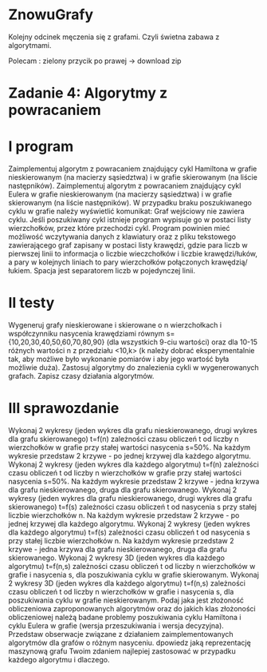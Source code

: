 # ZnowuGrafy

Kolejny odcinek męczenia się z grafami. Czyli świetna zabawa z algorytmami.

Polecam : zielony przycik po prawej -> download zip

# Zadanie 4: Algorytmy z powracaniem
# I program  
Zaimplementuj algorytm z powracaniem znajdujący cykl Hamiltona w grafie nieskierowanym (na macierzy sąsiedztwa) i w grafie skierowanym (na liście następników).
Zaimplementuj algorytm z powracaniem znajdujący cykl Eulera w grafie nieskierowanym (na macierzy sąsiedztwa) i w grafie skierowanym (na liście następników).
W przypadku braku poszukiwanego cyklu w grafie należy wyświetlić komunikat: Graf wejściowy nie zawiera cyklu.
Jeśli poszukiwany cykl istnieje program wypisuje go w postaci listy wierzchołków, przez które przechodzi cykl.
Program powinien mieć możliwość wczytywania danych z klawiatury oraz z pliku tekstowego zawierającego graf zapisany w postaci listy krawędzi, gdzie para liczb w pierwszej linii to informacja o liczbie wieczchołków i liczbie krawędzi/łuków, a pary w kolejnych liniach to pary wierzchołków połączonych krawędzią/łukiem. Spacja jest separatorem liczb w pojedynczej linii.

# II testy
Wygeneruj grafy nieskierowane i skierowane o n wierzchołkach i współczynniku nasycenia krawędziami równym s={10,20,30,40,50,60,70,80,90} (dla wszystkich 9-ciu wartości) oraz dla 10-15 różnych wartości n z przedziału <10,k> (k należy dobrać eksperymentalnie tak, aby możliwe było wykonanie pomiarów i aby jego wartość była możliwie duża).
Zastosuj algorytmy do znalezienia cykli w wygenerowanych grafach. Zapisz czasy działania algorytmów.

# III sprawozdanie
Wykonaj 2 wykresy (jeden wykres dla grafu nieskierowanego, drugi wykres dla grafu skierowanego) t=f(n) zależności czasu obliczeń t od liczby n wierzchołków w grafie przy stałej wartości nasycenia s=50%. Na każdym wykresie przedstaw 2 krzywe - po jednej krzywej dla każdego algorytmu.
Wykonaj 2 wykresy (jeden wykres dla każdego algorytmu) t=f(n) zależności czasu obliczeń t od liczby n wierzchołków w grafie przy stałej wartości nasycenia s=50%. Na każdym wykresie przedstaw 2 krzywe - jedna krzywa dla grafu nieskierowanego, druga dla grafu skierowanego.
Wykonaj 2 wykresy (jeden wykres dla grafu nieskierowanego, drugi wykres dla grafu skierowanego) t=f(s) zależności czasu obliczeń t od nasycenia s przy stałej liczbie wierzchołków n. Na każdym wykresie przedstaw 2 krzywe - po jednej krzywej dla każdego algorytmu.
Wykonaj 2 wykresy (jeden wykres dla każdego algorytmu) t=f(s) zależności czasu obliczeń t od nasycenia s przy stałej liczbie wierzchołków n. Na każdym wykresie przedstaw 2 krzywe - jedna krzywa dla grafu nieskierowanego, druga dla grafu skierowanego.
Wykonaj 2 wykresy 3D (jeden wykres dla każdego algorytmu) t=f(n,s) zależności czasu obliczeń t od liczby n wierzchołków w grafie i nasycenia s, dla poszukiwania cyklu w grafie skierowanym.
Wykonaj 2 wykresy 3D (jeden wykres dla każdego algorytmu) t=f(n,s) zależności czasu obliczeń t od liczby n wierzchołków w grafie i nasycenia s, dla poszukiwania cyklu w grafie nieskierowanym.
Podaj jaka jest złożoność obliczeniowa zaproponowanych algorytmów oraz do jakich klas złożoności obliczeniowej należą badane problemy poszukiwania cyklu Hamiltona i cyklu Eulera w grafie (wersja przeszukiwania i wersja decyzyjna).
Przedstaw obserwacje związane z działaniem zaimplementowanych algorytmów dla grafów o różnym nasyceniu.
dpowiedz jaką reprezentację maszynową grafu Twoim zdaniem najlepiej zastosować w przypadku każdego algorytmu i dlaczego.


